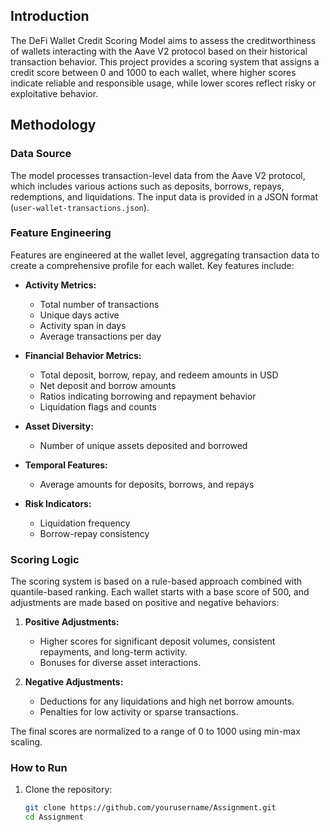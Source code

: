 ## Introduction
The DeFi Wallet Credit Scoring Model aims to assess the creditworthiness of wallets interacting with the Aave V2 protocol based on their historical transaction behavior. This project provides a scoring system that assigns a credit score between 0 and 1000 to each wallet, where higher scores indicate reliable and responsible usage, while lower scores reflect risky or exploitative behavior.

## Methodology

### Data Source
The model processes transaction-level data from the Aave V2 protocol, which includes various actions such as deposits, borrows, repays, redemptions, and liquidations. The input data is provided in a JSON format (`user-wallet-transactions.json`).

### Feature Engineering
Features are engineered at the wallet level, aggregating transaction data to create a comprehensive profile for each wallet. Key features include:

- **Activity Metrics:**
  - Total number of transactions
  - Unique days active
  - Activity span in days
  - Average transactions per day

- **Financial Behavior Metrics:**
  - Total deposit, borrow, repay, and redeem amounts in USD
  - Net deposit and borrow amounts
  - Ratios indicating borrowing and repayment behavior
  - Liquidation flags and counts

- **Asset Diversity:**
  - Number of unique assets deposited and borrowed

- **Temporal Features:**
  - Average amounts for deposits, borrows, and repays

- **Risk Indicators:**
  - Liquidation frequency
  - Borrow-repay consistency

### Scoring Logic
The scoring system is based on a rule-based approach combined with quantile-based ranking. Each wallet starts with a base score of 500, and adjustments are made based on positive and negative behaviors:

1. **Positive Adjustments:**
   - Higher scores for significant deposit volumes, consistent repayments, and long-term activity.
   - Bonuses for diverse asset interactions.

2. **Negative Adjustments:**
   - Deductions for any liquidations and high net borrow amounts.
   - Penalties for low activity or sparse transactions.

The final scores are normalized to a range of 0 to 1000 using min-max scaling.

### How to Run
1. Clone the repository:
   ```bash
   git clone https://github.com/yourusername/Assignment.git
   cd Assignment
